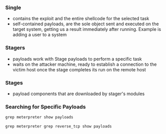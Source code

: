 ### Single
- contains the exploit and the entire shellcode for the selected task
- self-contained payloads, are the sole object sent and executed on the target system, getting us a result immediately after running. Example is adding a user to a system

### Stagers
- payloads work with Stage payloads to perform a specific task
- waits on the attacker machine, ready to establish a connection to the victim host once the stage completes its run on the remote host

### Stages
- payload components that are downloaded by stager's modules


### Searching for Specific Payloads
```go
grep meterpreter show payloads
```

```go
grep meterpreter grep reverse_tcp show payloads
```

